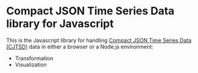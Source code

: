 # Compact JSON Time Series Data library for Javascript

This is the Javascript library for handling [Compact JSON Time Series Data (CJTSD)](https://github.com/james-hu/cjtsd-js/wiki/Compact-JSON-Time-Series-Data) data in either a browser or a Node.js environment:

* Transformation
* Visualization


